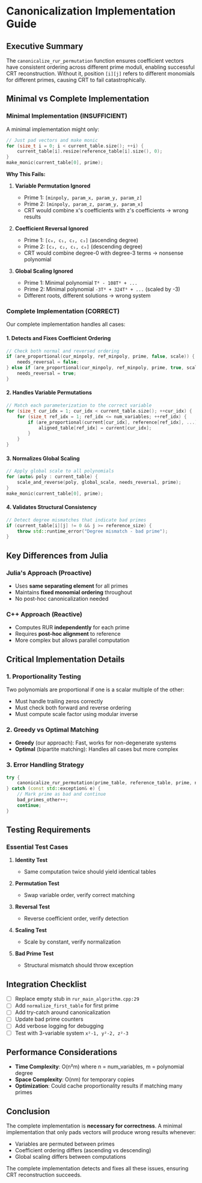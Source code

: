 # Canonicalization Implementation Guide

## Executive Summary

The `canonicalize_rur_permutation` function ensures coefficient vectors have consistent ordering across different prime moduli, enabling successful CRT reconstruction. Without it, position `[i][j]` refers to different monomials for different primes, causing CRT to fail catastrophically.

## Minimal vs Complete Implementation

### Minimal Implementation (INSUFFICIENT)

A minimal implementation might only:
```cpp
// Just pad vectors and make monic
for (size_t i = 0; i < current_table.size(); ++i) {
    current_table[i].resize(reference_table[i].size(), 0);
}
make_monic(current_table[0], prime);
```

**Why This Fails:**

1. **Variable Permutation Ignored**
   - Prime 1: `[minpoly, param_x, param_y, param_z]`
   - Prime 2: `[minpoly, param_z, param_y, param_x]`
   - CRT would combine x's coefficients with z's coefficients → wrong results

2. **Coefficient Reversal Ignored**
   - Prime 1: `[c₀, c₁, c₂, c₃]` (ascending degree)
   - Prime 2: `[c₃, c₂, c₁, c₀]` (descending degree)
   - CRT would combine degree-0 with degree-3 terms → nonsense polynomial

3. **Global Scaling Ignored**
   - Prime 1: Minimal polynomial `T⁸ - 108T⁶ + ...`
   - Prime 2: Minimal polynomial `-3T⁸ + 324T⁶ + ...` (scaled by -3)
   - Different roots, different solutions → wrong system

### Complete Implementation (CORRECT)

Our complete implementation handles all cases:

#### 1. **Detects and Fixes Coefficient Ordering**
```cpp
// Check both normal and reversed ordering
if (are_proportional(cur_minpoly, ref_minpoly, prime, false, scale)) {
    needs_reversal = false;
} else if (are_proportional(cur_minpoly, ref_minpoly, prime, true, scale)) {
    needs_reversal = true;
}
```

#### 2. **Handles Variable Permutations**
```cpp
// Match each parameterization to the correct variable
for (size_t cur_idx = 1; cur_idx < current_table.size(); ++cur_idx) {
    for (size_t ref_idx = 1; ref_idx <= num_variables; ++ref_idx) {
        if (are_proportional(current[cur_idx], reference[ref_idx], ...)) {
            aligned_table[ref_idx] = current[cur_idx];
        }
    }
}
```

#### 3. **Normalizes Global Scaling**
```cpp
// Apply global scale to all polynomials
for (auto& poly : current_table) {
    scale_and_reverse(poly, global_scale, needs_reversal, prime);
}
make_monic(current_table[0], prime);
```

#### 4. **Validates Structural Consistency**
```cpp
// Detect degree mismatches that indicate bad primes
if (current_table[i][j] != 0 && j >= reference_size) {
    throw std::runtime_error("Degree mismatch - bad prime");
}
```

## Key Differences from Julia

### Julia's Approach (Proactive)
- Uses **same separating element** for all primes
- Maintains **fixed monomial ordering** throughout
- No post-hoc canonicalization needed

### C++ Approach (Reactive)
- Computes RUR **independently** for each prime
- Requires **post-hoc alignment** to reference
- More complex but allows parallel computation

## Critical Implementation Details

### 1. **Proportionality Testing**
Two polynomials are proportional if one is a scalar multiple of the other:
- Must handle trailing zeros correctly
- Must check both forward and reverse ordering
- Must compute scale factor using modular inverse

### 2. **Greedy vs Optimal Matching**
- **Greedy** (our approach): Fast, works for non-degenerate systems
- **Optimal** (bipartite matching): Handles all cases but more complex

### 3. **Error Handling Strategy**
```cpp
try {
    canonicalize_rur_permutation(prime_table, reference_table, prime, num_vars);
} catch (const std::exception& e) {
    // Mark prime as bad and continue
    bad_primes_other++;
    continue;
}
```

## Testing Requirements

### Essential Test Cases

1. **Identity Test**
   - Same computation twice should yield identical tables

2. **Permutation Test**
   - Swap variable order, verify correct matching

3. **Reversal Test**
   - Reverse coefficient order, verify detection

4. **Scaling Test**
   - Scale by constant, verify normalization

5. **Bad Prime Test**
   - Structural mismatch should throw exception

## Integration Checklist

- [ ] Replace empty stub in `rur_main_algorithm.cpp:29`
- [ ] Add `normalize_first_table` for first prime
- [ ] Add try-catch around canonicalization
- [ ] Update bad prime counters
- [ ] Add verbose logging for debugging
- [ ] Test with 3-variable system `x²-1, y²-2, z²-3`

## Performance Considerations

- **Time Complexity**: O(n²m) where n = num_variables, m = polynomial degree
- **Space Complexity**: O(nm) for temporary copies
- **Optimization**: Could cache proportionality results if matching many primes

## Conclusion

The complete implementation is **necessary for correctness**. A minimal implementation that only pads vectors will produce wrong results whenever:
- Variables are permuted between primes
- Coefficient ordering differs (ascending vs descending)
- Global scaling differs between computations

The complete implementation detects and fixes all these issues, ensuring CRT reconstruction succeeds.